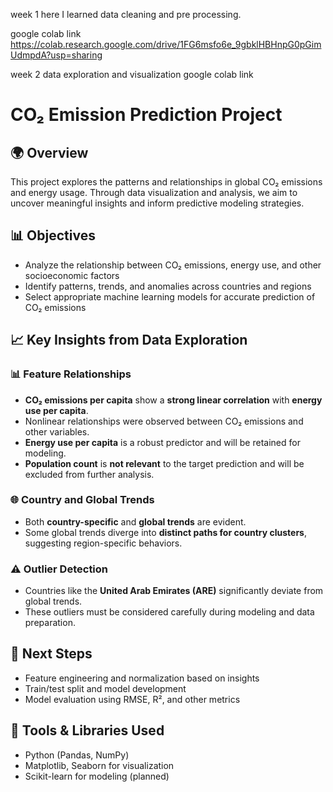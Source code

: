 week 1 here I learned data cleaning and pre processing.

google colab link  https://colab.research.google.com/drive/1FG6msfo6e_9gbklHBHnpG0pGimUdmpdA?usp=sharing

week 2 data exploration and visualization
google colab link  
# CO₂ Emission Prediction Project

## 🌍 Overview

This project explores the patterns and relationships in global CO₂ emissions and energy usage. Through data visualization and analysis, we aim to uncover meaningful insights and inform predictive modeling strategies.

## 📊 Objectives

* Analyze the relationship between CO₂ emissions, energy use, and other socioeconomic factors
* Identify patterns, trends, and anomalies across countries and regions
* Select appropriate machine learning models for accurate prediction of CO₂ emissions

## 📈 Key Insights from Data Exploration

### 📊 Feature Relationships

* **CO₂ emissions per capita** show a **strong linear correlation** with **energy use per capita**.
* Nonlinear relationships were observed between CO₂ emissions and other variables.
* **Energy use per capita** is a robust predictor and will be retained for modeling.
* **Population count** is **not relevant** to the target prediction and will be excluded from further analysis.

### 🌐 Country and Global Trends

* Both **country-specific** and **global trends** are evident.
* Some global trends diverge into **distinct paths for country clusters**, suggesting region-specific behaviors.

### ⚠️ Outlier Detection

* Countries like the **United Arab Emirates (ARE)** significantly deviate from global trends.
* These outliers must be considered carefully during modeling and data preparation.



## 📅 Next Steps

* Feature engineering and normalization based on insights
* Train/test split and model development
* Model evaluation using RMSE, R², and other metrics

## 🚀 Tools & Libraries Used

* Python (Pandas, NumPy)
* Matplotlib, Seaborn for visualization
* Scikit-learn for modeling (planned)



